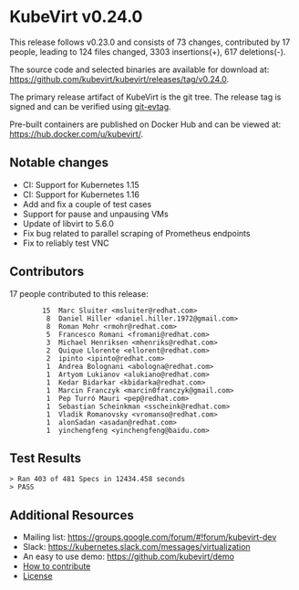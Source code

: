 KubeVirt v0.24.0
================

This release follows v0.23.0 and consists of 73 changes, contributed by
17 people, leading to 124 files changed, 3303 insertions(+), 617 deletions(-).

The source code and selected binaries are available for download at:
<https://github.com/kubevirt/kubevirt/releases/tag/v0.24.0>.

The primary release artifact of KubeVirt is the git tree. The release tag is
signed and can be verified using [git-evtag][git-evtag].

Pre-built containers are published on Docker Hub and can be viewed at:
<https://hub.docker.com/u/kubevirt/>.

Notable changes
---------------

- CI: Support for Kubernetes 1.15
- CI: Support for Kubernetes 1.16
- Add and fix a couple of test cases
- Support for pause and unpausing VMs
- Update of libvirt to 5.6.0
- Fix bug related to parallel scraping of Prometheus endpoints
- Fix to reliably test VNC

Contributors
------------

17 people contributed to this release:

```
        15	Marc Sluiter <msluiter@redhat.com>
         8	Daniel Hiller <daniel.hiller.1972@gmail.com>
         8	Roman Mohr <rmohr@redhat.com>
         5	Francesco Romani <fromani@redhat.com>
         3	Michael Henriksen <mhenriks@redhat.com>
         2	Quique Llorente <ellorent@redhat.com>
         2	ipinto <ipinto@redhat.com>
         1	Andrea Bolognani <abologna@redhat.com>
         1	Artyom Lukianov <alukiano@redhat.com>
         1	Kedar Bidarkar <kbidarka@redhat.com>
         1	Marcin Franczyk <marcin0franczyk@gmail.com>
         1	Pep Turró Mauri <pep@redhat.com>
         1	Sebastian Scheinkman <sscheink@redhat.com>
         1	Vladik Romanovsky <vromanso@redhat.com>
         1	alonSadan <asadan@redhat.com>
         1	yinchengfeng <yinchengfeng@baidu.com>
```

Test Results
------------

```
> Ran 403 of 481 Specs in 12434.458 seconds
> PASS
```

Additional Resources
--------------------

- Mailing list: <https://groups.google.com/forum/#!forum/kubevirt-dev>
- Slack: <https://kubernetes.slack.com/messages/virtualization>
- An easy to use demo: <https://github.com/kubevirt/demo>
- [How to contribute][contributing]
- [License][license]

[git-evtag]: https://github.com/cgwalters/git-evtag#using-git-evtag
[contributing]: https://github.com/kubevirt/kubevirt/blob/master/CONTRIBUTING.md
[license]: https://github.com/kubevirt/kubevirt/blob/master/LICENSE
